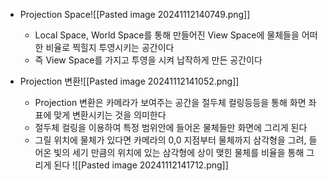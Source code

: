 - Projection Space![[Pasted image 20241112140749.png]]
	- Local Space, World Space를 통해 만들어진 View Space에 물체들을 어떠한 비율로 찍힐지 투영시키는 공간이다
	- 즉 View Space를 가지고 투영을 시켜 납작하게 만든 공간이다

- Projection 변환![[Pasted image 20241112141052.png]]
	- Projection 변환은 카메라가 보여주는 공간을 절두체 컬링등등을 통해 화면 좌표에 맞게 변환시키는 것을 의미한다
	- 절두체 컬링을 이용하여 특정 범위안에 들어온 물체들만 화면에 그리게 된다
	- 그릴 위치에 물체가 있다면 카메라의 0,0 지점부터 물체까지 삼각형을 그려, 들어온 빛의 세기 만큼의 위치에 있는 삼각형에 상이 맺힌 물체를 비율을 통해 그리게 된다  ![[Pasted image 20241112141712.png]]